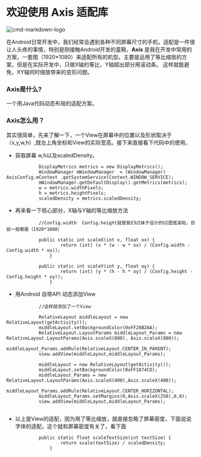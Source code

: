 # 欢迎使用 Axis 适配库
![cmd-markdown-logo](https://ss0.bdstatic.com/70cFuHSh_Q1YnxGkpoWK1HF6hhy/it/u=1991354765,3873757137&fm=27&gp=0.jpg)

在Android日常开发中，我们经常会遇到各种不同屏幕尺寸的手机，适配是一件很让人头疼的事情，特别是刚接触Android开发的童鞋，**Axis** 是我在开发中常用的方案，一套图（1920*1080）来适配所有的机型。主要是运用了等比缩放的方案，但是在实际开发中，只做X轴的等比，Y轴超出部分用滚动条。
这样就能避免，XY轴同时缩放带来的变形问题。

### Axis是什么?
一个用Java代码动态布局的适配方案。

### Axis怎么用？

其实很简单，先来了解一下，一个View在屏幕中的位置以及形状取决于（x,y,w,h）,既左上角坐标和View的实际宽高。接下来直接看下代码中的使用。


* 获取屏幕 w,h以及scaledDensity。

```
            DisplayMetrics metrics = new DisplayMetrics();
            WindowManager mWindowManager  = (WindowManager) AxisConfig.mContext .getSystemService(Context.WINDOW_SERVICE);
            mWindowManager.getDefaultDisplay().getMetrics(metrics);
            w = metrics.widthPixels;
            h = metrics.heightPixels;
            scaledDensity = metrics.scaledDensity;

```

* 再来看一下核心部分，X轴与Y轴的等比缩放方法

```
            //Config.width  Config.height就是我们UI妹子设计的UI图宽高啦，目前一般都是（1920*1080）
            
            public static int scaleX(int x, float ox) {
            		return (int) (x * (w - w * ox) / (Config.width - Config.width * ox));
            	}
            
            public static int scaleY(int y, float oy) {
            		return (int) (y * (h - h * oy) / (Config.height - Config.height * oy));
            	}

```

        
* 用Android 自带API 动态添加View
```
            //这样就添加了一个View
            
            RelativeLayout middleLayout = new RelativeLayout(getActivity());
     		middleLayout.setBackgroundColor(0xFF20B2AA);
     		RelativeLayout.LayoutParams middleLayout_Params = new RelativeLayout.LayoutParams(Axis.scaleX(800), Axis.scaleX(800));
     		middleLayout_Params.addRule(RelativeLayout.CENTER_IN_PARENT);
     		view.addView(middleLayout,middleLayout_Params);
     
     		middleLayout = new RelativeLayout(getActivity());
     		middleLayout.setBackgroundColor(0xFF1874CD);
     		middleLayout_Params = new RelativeLayout.LayoutParams(Axis.scaleX(400),Axis.scaleX(400));
     		middleLayout_Params.addRule(RelativeLayout.CENTER_HORIZONTAL);
     		middleLayout_Params.setMargins(0,Axis.scaleX(250),0,0);
     		view.addView(middleLayout,middleLayout_Params);              
            
```

* 以上是View的适配，因为用了等比缩放，就直接忽略了屏幕密度，下面说说字体的适配，这个就和屏幕密度有关了，看下面

```
            public static float scaleTextSize(int textSize) {
            		return scale(textSize) / scaledDensity;
            	}            
```







